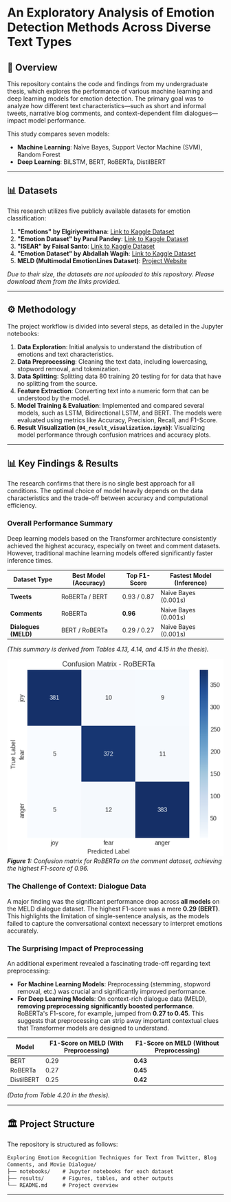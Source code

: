 # An Exploratory Analysis of Emotion Detection Methods Across Diverse Text Types

## 📝 Overview

This repository contains the code and findings from my undergraduate thesis, which explores the performance of various machine learning and deep learning models for emotion detection. The primary goal was to analyze how different text characteristics—such as short and informal tweets, narrative blog comments, and context-dependent film dialogues—impact model performance.

This study compares seven models:
* **Machine Learning**: Naïve Bayes, Support Vector Machine (SVM), Random Forest
* **Deep Learning**: BiLSTM, BERT, RoBERTa, DistilBERT
  
---

## 📊 Datasets

This research utilizes five publicly available datasets for emotion classification:

1.  **"Emotions" by Elgiriyewithana**: [Link to Kaggle Dataset](https://www.kaggle.com/datasets/nelgiriyewithana/emotions)
2.  **"Emotion Dataset" by Parul Pandey**: [Link to Kaggle Dataset](https://www.kaggle.com/datasets/parulpandey/emotion-dataset)
3.  **"ISEAR" by Faisal Santo**: [Link to Kaggle Dataset](https://www.kaggle.com/datasets/faisalsanto007/isear-dataset/data)
4.  **"Emotion Dataset" by Abdallah Wagih**: [Link to Kaggle Dataset](https://www.kaggle.com/datasets/abdallahwagih/emotion-dataset)
5.  **MELD (Multimodal EmotionLines Dataset)**: [Project Website](https://affective-meld.github.io/)

*Due to their size, the datasets are not uploaded to this repository. Please download them from the links provided.*

---

## ⚙️ Methodology

The project workflow is divided into several steps, as detailed in the Jupyter notebooks:

1.  **Data Exploration**: Initial analysis to understand the distribution of emotions and text characteristics.
2.  **Data Preprocessing**: Cleaning the text data, including lowercasing, stopword removal, and tokenization.
3.  **Data Splitting**: Splitting data 80 training 20 testing for for data that have no splitting from the source.
4.  **Feature Extraction**: Converting text into a numeric form that can be understood by the model.
5.  **Model Training & Evaluation**: Implemented and compared several models, such as LSTM, Bidirectional LSTM, and BERT. The models were evaluated using metrics like Accuracy, Precision, Recall, and F1-Score.
6.  **Result Visualization (`04_result_visualization.ipynb`)**: Visualizing model performance through confusion matrices and accuracy plots.

---
## 📊 Key Findings & Results

The research confirms that there is no single best approach for all conditions. The optimal choice of model heavily depends on the data characteristics and the trade-off between accuracy and computational efficiency.

### Overall Performance Summary

Deep learning models based on the Transformer architecture consistently achieved the highest accuracy, especially on tweet and comment datasets. However, traditional machine learning models offered significantly faster inference times.

| Dataset Type      | Best Model (Accuracy) | Top F1-Score | Fastest Model (Inference) |
| ----------------- | --------------------- | ------------ | ------------------------- |
| **Tweets** | RoBERTa / BERT        | 0.93 / 0.87  | Naive Bayes (0.001s)      |
| **Comments** | RoBERTa               | **0.96** | Naive Bayes (0.001s)      |
| **Dialogues (MELD)** | BERT / RoBERTa        | 0.29 / 0.27  | Naive Bayes (0.001s)      |

*(This summary is derived from Tables 4.13, 4.14, and 4.15 in the thesis).*

![Best Confusion Matrix](results/figures/roberta_comment_dataset_matrix.png)
_**Figure 1:** Confusion matrix for RoBERTa on the comment dataset, achieving the highest F1-score of 0.96._

### The Challenge of Context: Dialogue Data

A major finding was the significant performance drop across **all models** on the MELD dialogue dataset. The highest F1-score was a mere **0.29 (BERT)**. This highlights the limitation of single-sentence analysis, as the models failed to capture the conversational context necessary to interpret emotions accurately.

### The Surprising Impact of Preprocessing

An additional experiment revealed a fascinating trade-off regarding text preprocessing:

* **For Machine Learning Models**: Preprocessing (stemming, stopword removal, etc.) was crucial and significantly improved performance.
* **For Deep Learning Models**: On context-rich dialogue data (MELD), **removing preprocessing significantly boosted performance**. RoBERTa's F1-score, for example, jumped from **0.27 to 0.45**. This suggests that preprocessing can strip away important contextual clues that Transformer models are designed to understand.

| Model     | F1-Score on MELD (With Preprocessing) | F1-Score on MELD (Without Preprocessing) |
| --------- | ------------------------------------- | ---------------------------------------- |
| BERT      | 0.29                                  | **0.43** |
| RoBERTa   | 0.27                                  | **0.45** |
| DistilBERT| 0.25                                  | **0.42** |

*(Data from Table 4.20 in the thesis).*

---
## 🏛️ Project Structure
The repository is structured as follows:

```
Exploring Emotion Recognition Techniques for Text from Twitter, Blog Comments, and Movie Dialogue/
├── notebooks/    # Jupyter notebooks for each dataset
├── results/      # Figures, tables, and other outputs
└── README.md     # Project overview
```

---
